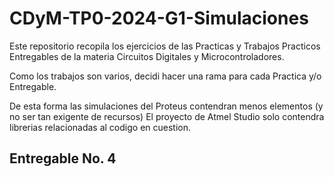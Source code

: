 # CDyM-TP0-2024-G1-Simulaciones

Este repositorio recopila los ejercicios de las Practicas y Trabajos Practicos Entregables de la materia Circuitos Digitales y Microcontroladores.

Como los trabajos son varios, decidi hacer una rama para cada Practica y/o Entregable.

De esta forma las simulaciones del Proteus contendran menos elementos (y no ser tan exigente de recursos)
El proyecto de Atmel Studio solo contendra librerias relacionadas al codigo en cuestion.

## Entregable No. 4